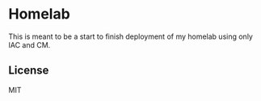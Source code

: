 # Homelab

This is meant to be a start to finish deployment of my homelab using only IAC and CM.

## License

MIT